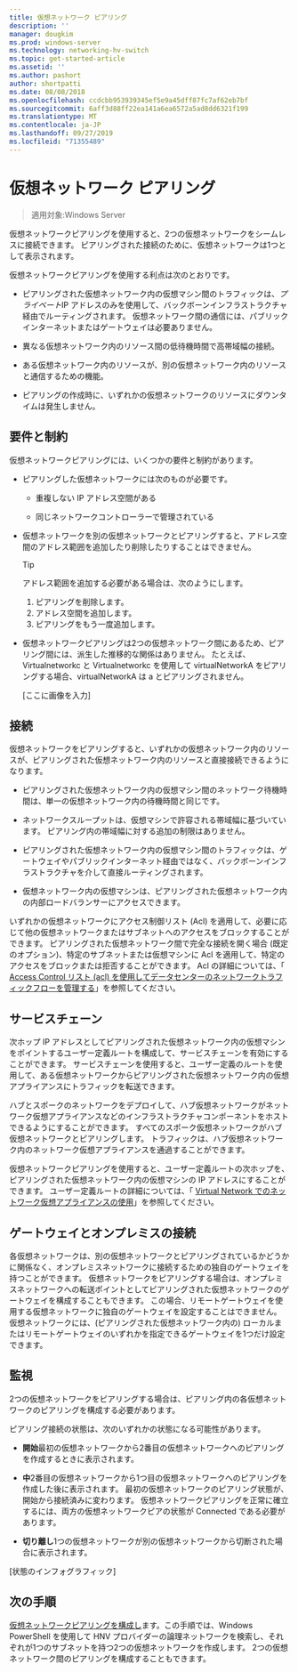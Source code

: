 ```yaml
---
title: 仮想ネットワーク ピアリング
description: ''
manager: dougkim
ms.prod: windows-server
ms.technology: networking-hv-switch
ms.topic: get-started-article
ms.assetid: ''
ms.author: pashort
author: shortpatti
ms.date: 08/08/2018
ms.openlocfilehash: ccdcbb953939345ef5e9a45dff87fc7af62eb7bf
ms.sourcegitcommit: 6aff3d88ff22ea141a6ea6572a5ad8dd6321f199
ms.translationtype: MT
ms.contentlocale: ja-JP
ms.lasthandoff: 09/27/2019
ms.locfileid: "71355489"
---
```

# <a name="virtual-network-peering"></a>仮想ネットワーク ピアリング

>適用対象:Windows Server

仮想ネットワークピアリングを使用すると、2つの仮想ネットワークをシームレスに接続できます。 ピアリングされた接続のために、仮想ネットワークは1つとして表示されます。 

仮想ネットワークピアリングを使用する利点は次のとおりです。

-   ピアリングされた仮想ネットワーク内の仮想マシン間のトラフィックは、*プライベート*IP アドレスのみを使用して、バックボーンインフラストラクチャ経由でルーティングされます。 仮想ネットワーク間の通信には、パブリックインターネットまたはゲートウェイは必要ありません。

-   異なる仮想ネットワーク内のリソース間の低待機時間で高帯域幅の接続。

-   ある仮想ネットワーク内のリソースが、別の仮想ネットワーク内のリソースと通信するための機能。

-   ピアリングの作成時に、いずれかの仮想ネットワークのリソースにダウンタイムは発生しません。

## <a name="requirements-and-constraints"></a>要件と制約

仮想ネットワークピアリングには、いくつかの要件と制約があります。

- ピアリングした仮想ネットワークには次のものが必要です。

  -   重複しない IP アドレス空間がある

  -   同じネットワークコントローラーで管理されている

- 仮想ネットワークを別の仮想ネットワークとピアリングすると、アドレス空間のアドレス範囲を追加したり削除したりすることはできません。

  >[!TIP]
  >アドレス範囲を追加する必要がある場合は、次のようにします。<ol><li>ピアリングを削除します。</li><li>アドレス空間を追加します。</li><li>ピアリングをもう一度追加します。</li></ol>

- 仮想ネットワークピアリングは2つの仮想ネットワーク間にあるため、ピアリング間には、派生した推移的な関係はありません。 たとえば、Virtualnetworkc と Virtualnetworkc を使用して virtualNetworkA をピアリングする場合、virtualNetworkA は a とピアリングされません。

  [ここに画像を入力]

## <a name="connectivity"></a>接続

仮想ネットワークをピアリングすると、いずれかの仮想ネットワーク内のリソースが、ピアリングされた仮想ネットワーク内のリソースと直接接続できるようになります。

-   ピアリングされた仮想ネットワーク内の仮想マシン間のネットワーク待機時間は、単一の仮想ネットワーク内の待機時間と同じです。

-   ネットワークスループットは、仮想マシンで許容される帯域幅に基づいています。 ピアリング内の帯域幅に対する追加の制限はありません。

-   ピアリングされた仮想ネットワーク内の仮想マシン間のトラフィックは、ゲートウェイやパブリックインターネット経由ではなく、バックボーンインフラストラクチャを介して直接ルーティングされます。

-   仮想ネットワーク内の仮想マシンは、ピアリングされた仮想ネットワーク内の内部ロードバランサーにアクセスできます。

いずれかの仮想ネットワークにアクセス制御リスト (Acl) を適用して、必要に応じて他の仮想ネットワークまたはサブネットへのアクセスをブロックすることができます。 ピアリングされた仮想ネットワーク間で完全な接続を開く場合 (既定のオプション)、特定のサブネットまたは仮想マシンに Acl を適用して、特定のアクセスをブロックまたは拒否することができます。 Acl の詳細については、「 [Access Control リスト (acl) を使用してデータセンターのネットワークトラフィックフローを管理する](https://docs.microsoft.com/windows-server/networking/sdn/manage/use-acls-for-traffic-flow)」を参照してください。

## <a name="service-chaining"></a>サービスチェーン

次ホップ IP アドレスとしてピアリングされた仮想ネットワーク内の仮想マシンをポイントするユーザー定義ルートを構成して、サービスチェーンを有効にすることができます。 サービスチェーンを使用すると、ユーザー定義のルートを使用して、ある仮想ネットワークからピアリングされた仮想ネットワーク内の仮想アプライアンスにトラフィックを転送できます。

ハブとスポークのネットワークをデプロイして、ハブ仮想ネットワークがネットワーク仮想アプライアンスなどのインフラストラクチャコンポーネントをホストできるようにすることができます。 すべてのスポーク仮想ネットワークがハブ仮想ネットワークとピアリングします。 トラフィックは、ハブ仮想ネットワーク内のネットワーク仮想アプライアンスを通過することができます。

仮想ネットワークピアリングを使用すると、ユーザー定義ルートの次ホップを、ピアリングされた仮想ネットワーク内の仮想マシンの IP アドレスにすることができます。 ユーザー定義ルートの詳細については、「 [Virtual Network でのネットワーク仮想アプライアンスの使用](https://docs.microsoft.com/windows-server/networking/sdn/manage/use-network-virtual-appliances-on-a-vn)」を参照してください。

## <a name="gateways-and-on-premises-connectivity"></a>ゲートウェイとオンプレミスの接続

各仮想ネットワークは、別の仮想ネットワークとピアリングされているかどうかに関係なく、オンプレミスネットワークに接続するための独自のゲートウェイを持つことができます。 仮想ネットワークをピアリングする場合は、オンプレミスネットワークへの転送ポイントとしてピアリングされた仮想ネットワークのゲートウェイを構成することもできます。 この場合、リモートゲートウェイを使用する仮想ネットワークに独自のゲートウェイを設定することはできません。 仮想ネットワークには、(ピアリングされた仮想ネットワーク内の) ローカルまたはリモートゲートウェイのいずれかを指定できるゲートウェイを1つだけ設定できます。

## <a name="monitor"></a>監視

2つの仮想ネットワークをピアリングする場合は、ピアリング内の各仮想ネットワークのピアリングを構成する必要があります。

ピアリング接続の状態は、次のいずれかの状態になる可能性があります。

-   **開始**最初の仮想ネットワークから2番目の仮想ネットワークへのピアリングを作成するときに表示されます。

-   **中**2番目の仮想ネットワークから1つ目の仮想ネットワークへのピアリングを作成した後に表示されます。 最初の仮想ネットワークのピアリング状態が、開始から接続済みに変わります。 仮想ネットワークピアリングを正常に確立するには、両方の仮想ネットワークピアの状態が Connected である必要があります。

-   **切り離し**1つの仮想ネットワークが別の仮想ネットワークから切断された場合に表示されます。

[状態のインフォグラフィック]

## <a name="next-steps"></a>次の手順
[仮想ネットワークピアリングを構成し](sdn-configure-vnet-peering.md)ます。この手順では、Windows PowerShell を使用して HNV プロバイダーの論理ネットワークを検索し、それぞれが1つのサブネットを持つ2つの仮想ネットワークを作成します。 2つの仮想ネットワーク間のピアリングを構成することもできます。

